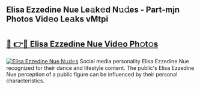 ## Elisa Ezzedine Nue Le𝚊k𝚎d N𝚞𝚍es - Part-mjn Photos Vid𝚎o Le𝚊ks vMtpi

# <h2><a href="http://fb6mf3p.evod.top/?m=Elisa+Ezzedine+Nue">🔗 👉🔴 Elisa Ezzedine Nue Vid𝚎o Ph𝚘t𝚘s</a></h2>

[![Elisa Ezzedine Nue N𝚞d𝚎s](https://i.imgur.com/8V9OHl7.gif)](http://fb6mf3p.evod.top/?m=Elisa+Ezzedine+Nue)
Social media personality Elisa Ezzedine Nue recognized for their dance and lifestyle content. The public's Elisa Ezzedine Nue perception of a public figure can be influenced by their personal characteristics. 
